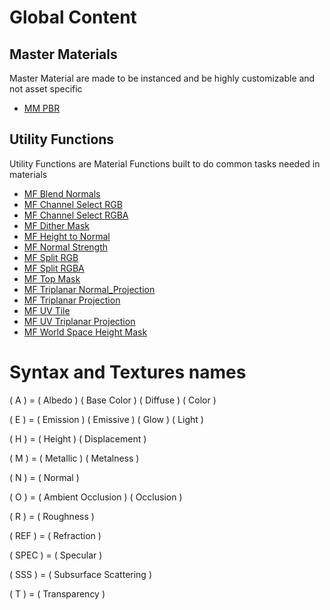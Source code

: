 # Global Content



## Master Materials
Master Material are made to be instanced and be highly customizable and not asset specific
* [MM PBR](https://github.com/jlogostini/Global_Content/blob/main/Documentation/Master_Materials/MM_PBR/MM_PBR_Home.md)


## Utility Functions
Utility Functions are Material Functions built to do common tasks needed in materials
* [MF Blend Normals](https://github.com/jlogostini/Global_Content/blob/main/Documentation/Material_Functions/Utility_Functions/MF_Blend_Normals.md)
* [MF Channel Select RGB](https://github.com/jlogostini/Global_Content/blob/main/Documentation/Material_Functions/Utility_Functions/MF_Channel_Select_RGB.md)
* [MF Channel Select RGBA](https://github.com/jlogostini/Global_Content/blob/main/Documentation/Material_Functions/Utility_Functions/MF_Channel_Select_RGBA.md)
* [MF Dither Mask](https://github.com/jlogostini/Global_Content/blob/main/Documentation/Material_Functions/Utility_Functions/MF_Dither_Mask.md)
* [MF Height to Normal](https://github.com/jlogostini/Global_Content/blob/main/Documentation/Material_Functions/Utility_Functions/MF_Height_to_Normal.md)
* [MF Normal Strength](https://github.com/jlogostini/Global_Content/blob/main/Documentation/Material_Functions/Utility_Functions/MF_Normal_Strength.md)
* [MF Split RGB](https://github.com/jlogostini/Global_Content/blob/main/Documentation/Material_Functions/Utility_Functions/MF_Split_RGB.md)
* [MF Split RGBA](https://github.com/jlogostini/Global_Content/blob/main/Documentation/Material_Functions/Utility_Functions/MF_Split_RGBA.md)
* [MF Top Mask](https://github.com/jlogostini/Global_Content/blob/main/Documentation/Material_Functions/Utility_Functions/MF_Top_Mask.md)
* [MF Triplanar Normal_Projection](https://github.com/jlogostini/Global_Content/blob/main/Documentation/Material_Functions/Utility_Functions/MF_Triplanar_Normal_Projection.md)
* [MF Triplanar Projection](https://github.com/jlogostini/Global_Content/blob/main/Documentation/Material_Functions/Utility_Functions/MF_Triplanar_Projection.md)
* [MF UV Tile](https://github.com/jlogostini/Global_Content/blob/main/Documentation/Material_Functions/Utility_Functions/MF_UV_Tile.md)
* [MF UV Triplanar Projection](https://github.com/jlogostini/Global_Content/blob/main/Documentation/Material_Functions/Utility_Functions/MF_UV_Triplanar_Projection)
* [MF World Space Height Mask](https://github.com/jlogostini/Global_Content/blob/main/Documentation/Material_Functions/Utility_Functions/MF_World_Space_Height_Mask.md)

# Syntax and Textures names

( A ) = ( Albedo ) ( Base Color ) ( Diffuse ) ( Color )

( E ) = ( Emission ) ( Emissive ) ( Glow ) ( Light )

( H ) = ( Height ) ( Displacement )

( M ) = ( Metallic ) ( Metalness )

( N ) = ( Normal )

( O ) = ( Ambient Occlusion ) ( Occlusion )

( R ) = ( Roughness )

( REF ) = ( Refraction )

( SPEC ) = ( Specular )

( SSS ) = ( Subsurface Scattering )

( T ) = ( Transparency )
